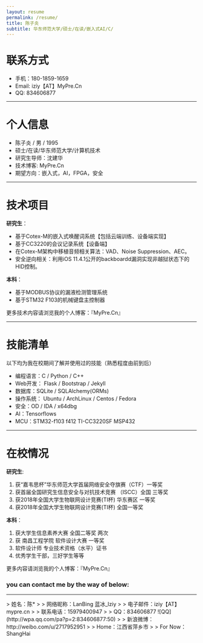 ```yaml
---
layout: resume
permalink: /resume/
title: 陈子炎
subtitle: 华东师范大学/硕士/在读/嵌入式AI/C/
---
```


# 联系方式

- 手机：180-1859-1659
- Email: iziy【AT】MyPre.Cn
- QQ: 834606877

----


# 个人信息

- 陈子炎 / 男 / 1995
- 硕士/在读/华东师范大学/计算机技术
- 研究生导师：沈建华
- 技术博客: MyPre.Cn
- 期望方向：嵌入式，AI，FPGA，安全

----

# 技术项目

__研究生__：

- 基于Cotex-M的嵌入式唤醒词系统【包括云端训练、设备端实现】
- 基于CC3220的会议记录系统【设备端】
- 在Cotex-M架构中移植音频相关算法：VAD、Noise Suppression、AEC。
- 安全逆向相关：利用iOS 11.4.1公开的backboardd漏洞实现非越狱状态下的HID控制。

__本科__：

- 基于MODBUS协议的漏液检测管理系统
- 基于STM32 F103的机械键盘主控制器

更多技术内容请浏览我的个人博客：『MyPre.Cn』

----

# 技能清单

以下均为我在校期间了解并使用过的技能（熟悉程度由前到后）

- 编程语言：C / Python / C++
- Web开发： Flask / Bootstrap / Jekyll
- 数据库：SQLite / SQLAlchemy(ORMs)
- 操作系统： Ubuntu / ArchLinux / Centos / Fedora 
- 安全：OD / IDA / x64dbg
- AI：Tensorflows
- MCU：STM32-f103 f412 TI-CC3220SF MSP432

----

# 在校情况

__研究生__:
1. 获“嘉韦思杯”华东师范大学首届网络安全夺旗赛（CTF）一等奖
2. 获首届全国研究生信息安全与对抗技术竞赛 （ISCC）全国 三等奖
3. 获2018年全国大学生物联网设计竞赛(TI杯)  华东赛区 一等奖
4. 获2018年全国大学生物联网设计竞赛(TI杯)  全国一等奖

__本科__：

1. 获大学生信息素养大赛  全国二等奖  两次
2. 获 南昌工程学院 软件设计大赛 一等奖 
3. 软件设计师 专业技术资格（水平）证书 
4. 优秀学生干部，三好学生等等


更多内容请浏览我的个人博客：『MyPre.Cn』





### you can contact me by the way of below:
<hr>
> 姓名：陈*
>
> 网络昵称：LanBing 蓝冰_Iziy 
>
> 电子邮件：iziy【AT】mypre.cn
>
> 联系电话：15979400947
>
> QQ：834606877 ![QQ](http://wpa.qq.com/pa?p=2:834606877:50)
>
> 新浪微博：http://weibo.com/u/2717952951
>
> Home：江西省萍乡市
>
> For Now：ShangHai
